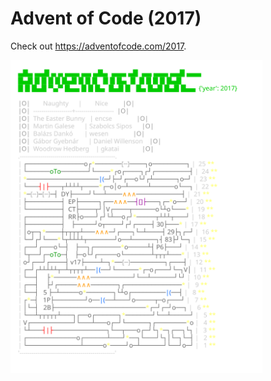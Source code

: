 # Advent of Code (2017)
Check out https://adventofcode.com/2017.

<a href="https://adventofcode.com/2017"><img src="calendar.svg" width="80%" /></a>
